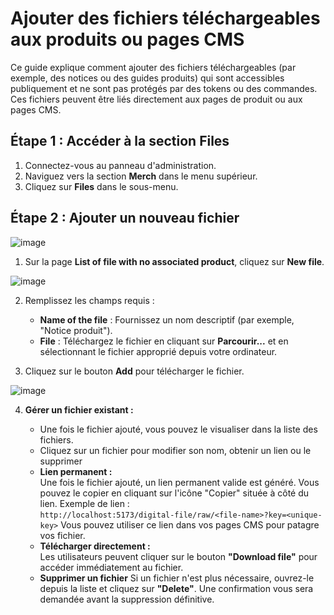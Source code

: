 # Ajouter des fichiers téléchargeables aux produits ou pages CMS

Ce guide explique comment ajouter des fichiers téléchargeables (par exemple, des notices ou des guides produits) qui sont accessibles publiquement et ne sont pas protégés par des tokens ou des commandes. Ces fichiers peuvent être liés directement aux pages de produit ou aux pages CMS.

## Étape 1 : Accéder à la section **Files**

1. Connectez-vous au panneau d'administration.
2. Naviguez vers la section **Merch** dans le menu supérieur.
3. Cliquez sur **Files** dans le sous-menu.

## Étape 2 : Ajouter un nouveau fichier

![image](https://github.com/user-attachments/assets/3b9ca426-34f1-4905-af05-24f3b16ade14)

1. Sur la page **List of file with no associated product**, cliquez sur **New file**.

![image](https://github.com/user-attachments/assets/f4f64cd9-bedb-4af9-8626-90178c95b178)

2. Remplissez les champs requis :

   - **Name of the file** : Fournissez un nom descriptif (par exemple, "Notice produit").
   - **File** : Téléchargez le fichier en cliquant sur **Parcourir...** et en sélectionnant le fichier approprié depuis votre ordinateur.

3. Cliquez sur le bouton **Add** pour télécharger le fichier.

![image](https://github.com/user-attachments/assets/2687f745-4c29-4c85-8c92-6df71c041b91)

4. **Gérer un fichier existant :**

   - Une fois le fichier ajouté, vous pouvez le visualiser dans la liste des fichiers.
   - Cliquez sur un fichier pour modifier son nom, obtenir un lien ou le supprimer
   - **Lien permanent :**  
      Une fois le fichier ajouté, un lien permanent valide est généré. Vous pouvez le copier en cliquant sur l'icône "Copier" située à côté du lien.
     Exemple de lien :  
      `http://localhost:5173/digital-file/raw/<file-name>?key=<unique-key>`
     Vous pouvez utiliser ce lien dans vos pages CMS pour patagre vos fichier.
   - **Télécharger directement :**  
     Les utilisateurs peuvent cliquer sur le bouton **"Download file"** pour accéder immédiatement au fichier.
   - **Supprimer un fichier**
     Si un fichier n'est plus nécessaire, ouvrez-le depuis la liste et cliquez sur **"Delete"**. Une confirmation vous sera demandée avant la suppression définitive.
